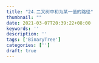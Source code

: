 ```yaml
---
title: "24.二叉树中和为某一值的路径"
thumbnail: ""
date: 2021-03-07T20:39:22+08:00
keywords: ''
description: ''
tags: ['BinaryTree']
categories: ['']
draft: true
---
```

